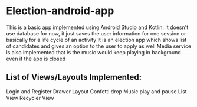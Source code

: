 # Election-android-app

This is a basic app implemented using Android Studio and Kotlin.
It doesn't use database for now, it just saves the user information for one session or basically for a life cycle of an activity
It is an election app which shows list of candidates and gives an option to the user to apply as well
Media service is also implemented that is the music would keep playing in background even if the app is closed

## List of Views/Layouts Implemented:
Login and Register 
Drawer Layout
Confetti drop
Music play and pause
List View
Recycler View
